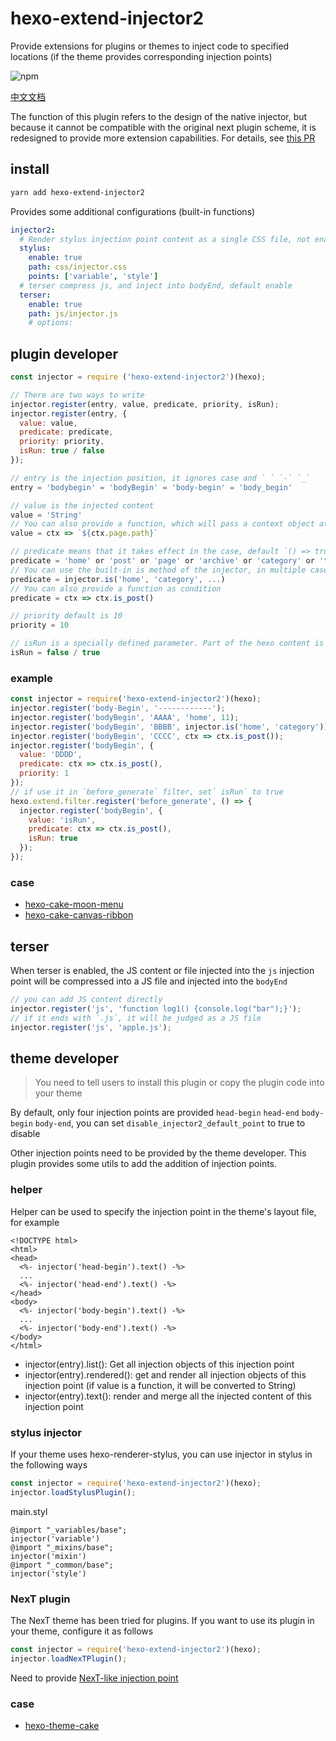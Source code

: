 # hexo-extend-injector2

Provide extensions for plugins or themes to inject code to specified locations (if the theme provides corresponding injection points)

![npm](https://img.shields.io/npm/v/hexo-extend-injector2.svg)

[中文文档](README-ZH.md)

The function of this plugin refers to the design of the native injector, but because it cannot be compatible with the original next plugin scheme, it is redesigned to provide more extension capabilities. For details, see [this PR](https://github.com/jiangtj/hexo-theme-cake/pull/39)

## install

```bash
yarn add hexo-extend-injector2
```

Provides some additional configurations (built-in functions)

```yml
injector2:
  # Render stylus injection point content as a single CSS file, not enabled by default (docs see theme developer)
  stylus:
    enable: true
    path: css/injector.css
    points: ['variable', 'style']
  # terser compress js, and inject into bodyEnd, default enable
  terser:
    enable: true
    path: js/injector.js
    # options:
```

## plugin developer

```js
const injector = require ('hexo-extend-injector2')(hexo);

// There are two ways to write
injector.register(entry, value, predicate, priority, isRun);
injector.register(entry, {
  value: value,
  predicate: predicate,
  priority: priority,
  isRun: true / false
});

// entry is the injection position, it ignores case and ` ` `-` `_`
entry = 'bodybegin' = 'bodyBegin' = 'body-begin' = 'body_begin'

// value is the injected content
value = 'String'
// You can also provide a function, which will pass a context object at the injection point (may be empty)
value = ctx => `${ctx.page.path}`

// predicate means that it takes effect in the case, default `() => true`
predicate = 'home' or 'post' or 'page' or 'archive' or 'category' or 'tag'
// You can use the built-in is method of the injector, in multiple cases
predicate = injector.is('home', 'category', ...)
// You can also provide a function as condition
predicate = ctx => ctx.is_post()

// priority default is 10
priority = 10

// isRun is a specially defined parameter. Part of the hexo content is reloaded after the file is changed. When reloading, the content of isRun is true will clear to avoid repeated loading.
isRun = false / true
```

### example

```js
const injector = require('hexo-extend-injector2')(hexo);
injector.register('body-Begin', '------------');
injector.register('bodyBegin', 'AAAA', 'home', 11);
injector.register('bodyBegin', 'BBBB', injector.is('home', 'category'));
injector.register('bodyBegin', 'CCCC', ctx => ctx.is_post());
injector.register('bodyBegin', {
  value: 'DDDD',
  predicate: ctx => ctx.is_post(),
  priority: 1
});
// if use it in `before_generate` filter, set` isRun` to true
hexo.extend.filter.register('before_generate', () => {
  injector.register('bodyBegin', {
    value: 'isRun',
    predicate: ctx => ctx.is_post(),
    isRun: true
  });
});
```

### case
- [hexo-cake-moon-menu](https://github.com/jiangtj-lab/hexo-cake-moon-menu)
- [hexo-cake-canvas-ribbon](https://github.com/jiangtj-lab/hexo-cake-canvas-ribbon)

## terser

When terser is enabled, the JS content or file injected into the `js` injection point will be compressed into a JS file and injected into the `bodyEnd`

```js
// you can add JS content directly
injector.register('js', 'function log1() {console.log("bar");}');
// if it ends with `.js`, it will be judged as a JS file
injector.register('js', 'apple.js');
```

## theme developer

> You need to tell users to install this plugin or copy the plugin code into your theme

By default, only four injection points are provided `head-begin` `head-end` `body-begin` `body-end`, you can set `disable_injector2_default_point` to true to disable

Other injection points need to be provided by the theme developer. This plugin provides some utils to add the addition of injection points.

### helper

Helper can be used to specify the injection point in the theme's layout file, for example

```ejs
<!DOCTYPE html>
<html>
<head>
  <%- injector('head-begin').text() -%>
  ...
  <%- injector('head-end').text() -%>
</head>
<body>
  <%- injector('body-begin').text() -%>
  ...
  <%- injector('body-end').text() -%>
</body>
</html>
```

- injector(entry).list(): Get all injection objects of this injection point  
- injector(entry).rendered(): get and render all injection objects of this injection point (if value is a function, it will be converted to String)  
- injector(entry).text(): render and merge all the injected content of this injection point  

### stylus injector

If your theme uses hexo-renderer-stylus, you can use injector in stylus in the following ways

```js
const injector = require('hexo-extend-injector2')(hexo);
injector.loadStylusPlugin();
```

main.styl
```styl
@import "_variables/base";
injector('variable')
@import "_mixins/base";
injector('mixin')
@import "_common/base";
injector('style')
```

### NexT plugin

The NexT theme has been tried for plugins. If you want to use its plugin in your theme, configure it as follows

```js
const injector = require('hexo-extend-injector2')(hexo);
injector.loadNexTPlugin();
```

Need to provide [NexT-like injection point](lib/next-point.js)

### case
- [hexo-theme-cake](https://github.com/jiangtj/hexo-theme-cake)
